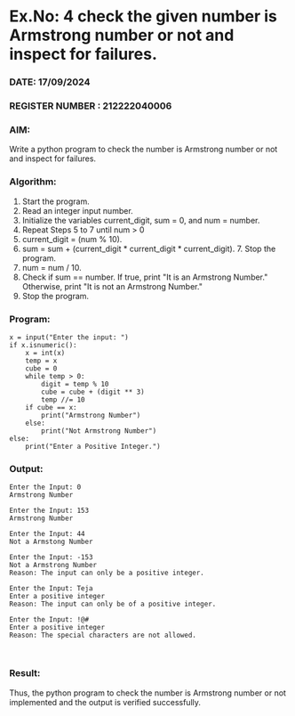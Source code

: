 # Ex.No: 4 check the given number is Armstrong number or not and inspect for failures.
### DATE:  17/09/2024                                                                  
### REGISTER NUMBER : 212222040006
### AIM: 
Write a python program to check the number is Armstrong number or not and inspect for failures.

### Algorithm:
1.  Start the program.
2.	Read an integer input number.
3.	Initialize the variables current_digit, sum = 0, and num = number.
4.	Repeat Steps 5 to 7 until num > 0
5.	current_digit = (num % 10).
6.	sum = sum + (current_digit * current_digit * current_digit). 7. Stop the program.
7.	num = num / 10.
8.	Check if sum == number. If true, print "It is an Armstrong Number." Otherwise, print "It is not an Armstrong Number."
9.	Stop the program.

### Program:
```
x = input("Enter the input: ")
if x.isnumeric():
    x = int(x)
    temp = x
    cube = 0
    while temp > 0:
        digit = temp % 10
        cube = cube + (digit ** 3)
        temp //= 10
    if cube == x:
        print("Armstrong Number")
    else:
        print("Not Armstrong Number")
else:
    print("Enter a Positive Integer.")
```












### Output:

```
Enter the Input: 0
Armstrong Number

Enter the Input: 153
Armstrong Number

Enter the Input: 44
Not a Armstong Number

Enter the Input: -153
Not a Armstrong Number
Reason: The input can only be a positive integer.

Enter the Input: Teja
Enter a positive integer
Reason: The input can only be of a positive integer.

Enter the Input: !@#
Enter a positive integer
Reason: The special characters are not allowed.



```





### Result:
Thus, the python program to check the number is Armstrong number or not implemented and the output is verified successfully.
